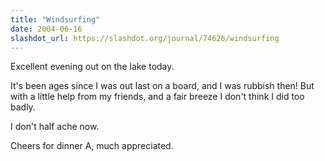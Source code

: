 ```yaml
---
title: "Windsurfing"
date: 2004-06-16
slashdot_url: https://slashdot.org/journal/74626/windsurfing
---
```


<p>Excellent evening out on the lake today.</p>
<p>It's been ages since I was out last on a board, and I was rubbish then! But with a little help from my friends, and a fair breeze I don't think I did too badly.</p>
<p>I don't half ache now.</p>
<p>Cheers for dinner A, much appreciated.</p>

